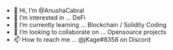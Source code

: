 - 👋 Hi, I’m @AnushaCabral
- 👀 I’m interested in ... DeFi
- 🌱 I’m currently learning ... Blockchain / Solidity Coding
- 💞️ I’m looking to collaborate on ... Opensource projects
- 📫 How to reach me ... @jKage#8358 on Discord

<!---
AnushaCabral/AnushaCabral is a ✨ special ✨ repository because its `README.md` (this file) appears on your GitHub profile.
You can click the Preview link to take a look at your changes.
--->

